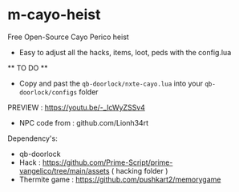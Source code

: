 # m-cayo-heist
 Free Open-Source Cayo Perico heist

- Easy to adjust all the hacks, items, loot, peds with the config.lua

** TO DO ** 
- Copy and past the ``qb-doorlock/nxte-cayo.lua`` into your ``qb-doorlock/configs`` folder



PREVIEW : https://youtu.be/-_IcWyZSSv4

- NPC code from : github.com/Lionh34rt

Dependency's:
- qb-doorlock
- Hack : https://github.com/Prime-Script/prime-vangelico/tree/main/assets ( hacking folder )
- Thermite game : https://github.com/pushkart2/memorygame
